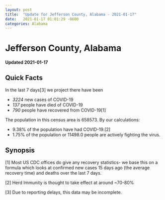 ```yaml
---
layout: post
title:  "Update for Jefferson County, Alabama - 2021-01-17"
date:   2021-01-17 01:01:29 -0600
categories: Alabama
---
```


# Jefferson County, Alabama
#### Updated 2021-01-17

## Quick Facts

In the last 7 days[3] we project there have been
- *3224* new cases of COVID-19
- *137* people have died of COVID-19
- *790* people have recovered from COVID-19[1]

The population in this census area is 658573. By our calculations:
- 9.38% of the population have had COVID-19.[2]
- 1.75% of the population or 11498.0 people are actively fighting the virus.

## Synopsis




[1] Most US CDC offices do give any recovery statistics- we base this on a formula which looks at confirmed new cases
15 days ago (the average recovery time) and deaths over the last 7 days.

[2] Herd Immunity is thought to take effect at around ~70-80%

[3] Due to reporting delays, this data may be incomplete.
 
    